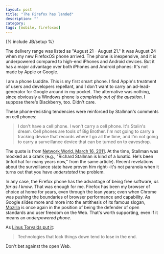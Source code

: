 ```yaml
---
layout: post
title: "The Firefox has landed"
description: ""
category: 
tags: [mobile, firefoxos]
---
```

{% include JB/setup %}

The delivery range was listed as "August 21 - August 21." It was August 24 when my new FirefoxOS phone arrived. The phone is inexpensive, and it is underpowered compared to high-end iPhones and Android devices. But it has a major advantage over both iPhones and Android phones: It's not made by Apple or Google. 

I am a phone Luddite. This is my first smart phone. I find Apple's treatment of users and developers repellant, and  I don't want to carry an ad-lead-generator for Google around in my pocket. The alternative was nothing, since obviously a Windows phone is *completely out of the question*.  I suppose there's Blackberry, too. Didn't care.

These phone-resisting tendencies were reinforced by Stallman's comments on cell phones: 

>I don't have a cell phone. I won't carry a cell phone. It's Stalin's dream. Cell phones are tools of Big Brother. I'm not going to carry a tracking device that records where I go all the time, and I'm not going to carry a surveillance device that can be turned on to eavesdrop.

The quote is from [Network World, March 16, 2011](https://www.networkworld.com/news/2011/031611-stallman-reaction.html). At the time, Stallman was mocked as a crank (e.g., "Richard Stallman is kind of a lunatic. He's been tinfoil hat for many years now," from the same article). Recent revelations about the surveillance state have proven him right--it's not paranoia when it turns out that you have _understated_ the problem.

In any case, the Firefox phone has the advantage of being free software, _as far as I know_. That was enough for me. Firefox has been my browser of choice at home for years, even through the lean years; even when Chrome was pushing the boundaries of browser performance and capability. As Google slides more and more into the antithesis of its famous slogan, [Mozilla](http://www.mozilla.org/en-US/about/manifesto/) is once again in the position of being the defender of open standards and user freedom on the Web. That's worth supporting, even if it means an _underpowered phone_.

As [Linus Torvalds put it](http://mashable.com/2011/11/18/linus-torvalds-apple-lockdown/): 

> Technologies that lock things down tend to lose in the end.

Don't bet against the open Web.





